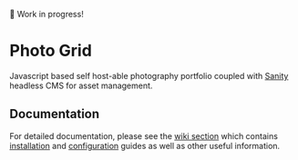 🚧 Work in progress!

# Photo Grid

Javascript based self host-able photography portfolio coupled with [Sanity](https://www.sanity.io) headless CMS for asset management.

## Documentation

For detailed documentation, please see the [wiki section](https://github.com/kwickramasekara/photo-grid/wiki) which contains [installation](https://github.com/kwickramasekara/photo-grid/wiki/Local-development#installation) and [configuration](https://github.com/kwickramasekara/photo-grid/wiki/Local-development#configuration) guides as well as other useful information.
